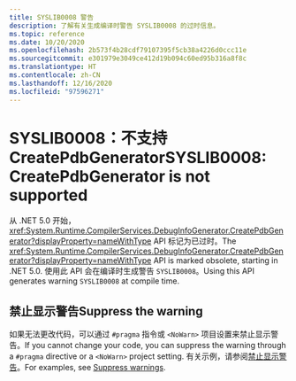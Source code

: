 ```yaml
---
title: SYSLIB0008 警告
description: 了解有关生成编译时警告 SYSLIB0008 的过时信息。
ms.topic: reference
ms.date: 10/20/2020
ms.openlocfilehash: 2b573f4b28cdf79107395f5cb38a4226d0ccc11e
ms.sourcegitcommit: e301979e3049ce412d19b094c60ed95b316a8f8c
ms.translationtype: HT
ms.contentlocale: zh-CN
ms.lasthandoff: 12/16/2020
ms.locfileid: "97596271"
---
```

# <a name="syslib0008-createpdbgenerator-is-not-supported"></a><span data-ttu-id="4bdf8-103">SYSLIB0008：不支持 CreatePdbGenerator</span><span class="sxs-lookup"><span data-stu-id="4bdf8-103">SYSLIB0008: CreatePdbGenerator is not supported</span></span>

<span data-ttu-id="4bdf8-104">从 .NET 5.0 开始，<xref:System.Runtime.CompilerServices.DebugInfoGenerator.CreatePdbGenerator?displayProperty=nameWithType> API 标记为已过时。</span><span class="sxs-lookup"><span data-stu-id="4bdf8-104">The <xref:System.Runtime.CompilerServices.DebugInfoGenerator.CreatePdbGenerator?displayProperty=nameWithType> API is marked obsolete, starting in .NET 5.0.</span></span> <span data-ttu-id="4bdf8-105">使用此 API 会在编译时生成警告 `SYSLIB0008`。</span><span class="sxs-lookup"><span data-stu-id="4bdf8-105">Using this API generates warning `SYSLIB0008` at compile time.</span></span>

## <a name="suppress-the-warning"></a><span data-ttu-id="4bdf8-106">禁止显示警告</span><span class="sxs-lookup"><span data-stu-id="4bdf8-106">Suppress the warning</span></span>

<span data-ttu-id="4bdf8-107">如果无法更改代码，可以通过 `#pragma` 指令或 `<NoWarn>` 项目设置来禁止显示警告。</span><span class="sxs-lookup"><span data-stu-id="4bdf8-107">If you cannot change your code, you can suppress the warning through a `#pragma` directive or a `<NoWarn>` project setting.</span></span> <span data-ttu-id="4bdf8-108">有关示例，请参阅[禁止显示警告](../syslib-obsoletions.md#suppress-warnings)。</span><span class="sxs-lookup"><span data-stu-id="4bdf8-108">For examples, see [Suppress warnings](../syslib-obsoletions.md#suppress-warnings).</span></span>
